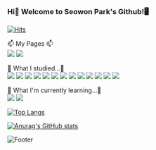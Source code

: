 ### Hi👋 Welcome to Seowon Park's Github!🖥

[![Hits](https://hits.seeyoufarm.com/api/count/incr/badge.svg?url=https%3A%2F%2Fgithub.com%2FSeowonPark001&count_bg=%23F1E6B2&title_bg=%23C1A7E2&icon=opsgenie.svg&icon_color=%23F1E6B2&title=hits&edge_flat=false)](https://hits.seeyoufarm.com)

📫 My Pages 📫<br>
<img src="https://img.shields.io/badge/Github-000000?style=flat-square&logo=github&logoColor=white"/>
<img src="https://img.shields.io/badge/Velog-58F4CD?style=flat-square&logo=velog&logoColor=white"/>


📝 What I studied...📝<br>
<img src="https://img.shields.io/badge/Android-93DD75?style=flat-square&logo=android&logoColor=white"/>
<img src="https://img.shields.io/badge/Kotlin-9758B7?style=flat-square&logo=kotlin&logoColor=white"/>
<img src="https://img.shields.io/badge/Agora-24C7F4?style=flat-square&logo=agora&logoColor=white"/>
<img src="https://img.shields.io/badge/Python-1581ED?style=flat-square&logo=python&logoColor=white"/>
<img src="https://img.shields.io/badge/AWS-FFCA28?style=flat-square&logo=amazon&logoColor=white"/>
<img src="https://img.shields.io/badge/Node.js-79D633?style=flat-square&logo=node.js&logoColor=white"/>
<img src="https://img.shields.io/badge/Html-1581ED?style=flat-square&logo=html5&logoColor=white"/>
<img src="https://img.shields.io/badge/Java-1581ED?style=flat-square&logo=java&logoColor=white"/>
<img src="https://img.shields.io/badge/Javascript-1581ED?style=flat-square&logo=javascript&logoColor=white"/>
<img src="https://img.shields.io/badge/C-AFC3F7?style=flat-square&logo=c&logoColor=white"/>
<img src="https://img.shields.io/badge/Jsp-1581ED?style=flat-square&logo=jsp&logoColor=white"/>
<img src="https://img.shields.io/badge/React-1581ED?style=flat-square&logo=react&logoColor=white"/>
<img src="https://img.shields.io/badge/Firebase-FFCA28?style=flat-square&logo=firebase&logoColor=white"/>


🌱 What I'm currently learning...🌱<br>
<img src="https://img.shields.io/badge/Python-1581ED?style=flat-square&logo=python&logoColor=white"/>
<img src="https://img.shields.io/badge/Django-07B566?style=flat-square&logo=django&logoColor=white"/>


[![Top Langs](https://github-readme-stats.vercel.app/api/top-langs/?username=SeowonPark001&hide=css&layout=compact&bg_color=0,c1a7e2,f1e6b2&title_color=ffffff&text_color=ffffff)](https://github.com/anuraghazra/github-readme-stats)

[![Anurag's GitHub stats](https://github-readme-stats.vercel.app/api?username=SeowonPark001&show_icons=true&icon_color=ffffff&count_private=true&bg_color=0,c1a7e2,f1e6b2&title_color=ffffff&text_color=ffffff)](https://github.com/anuraghazra/github-readme-stats)


![Footer](https://capsule-render.vercel.app/api?type=waving&color=auto&height=200&section=footer)

<!--
**SeowonPark001/SeowonPark001** is a ✨ _special_ ✨ repository because its `README.md` (this file) appears on your GitHub profile.

Here are some ideas to get you started:

- 🔭 I’m currently working on ...
- 🌱 I’m currently learning ...
- 👯 I’m looking to collaborate on ...
- 🤔 I’m looking for help with ...
- 💬 Ask me about ...
- 📫 How to reach me: ...
- 😄 Pronouns: ...
- ⚡ Fun fact: ...
-->
